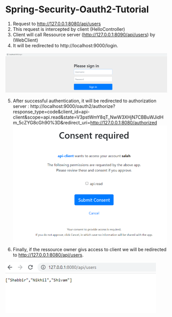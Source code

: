 # Spring-Security-Oauth2-Tutorial

1) Request to http://127.0.0.1:8080/api/users
2) This request is intercepted by client (HelloController)
3) Client will call Ressource server (http://127.0.0.1:8090/api/users) by (WebClient)
4) It will be redirected to http://localhost:9000/login.

![img_2.png](img_2.png)

5) After successful authentication, it will be redirected to authorization server :
http://localhost:9000/oauth2/authorize?response_type=code&client_id=api-client&scope=api.read&state=V3pstWmY8qT_NwW3XHjN7CBBuWJidHm_5cZYG8cGh90%3D&redirect_uri=http://127.0.0.1:8080/authorized
![img.png](img.png)
6) Finally, if the ressource owner givs access to client we will be redirected to  http://127.0.0.1:8080/api/users.

![img_3.png](img_3.png)